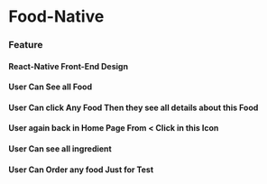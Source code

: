 # Food-Native

### Feature

#### React-Native Front-End Design 
#### User Can See all Food 
#### User Can click Any Food Then they see all details about this Food
#### User again back in Home Page From < Click in this Icon
#### User Can see all ingredient
#### User Can Order any food Just for Test
